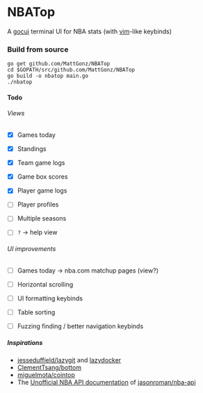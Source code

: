 # NBATop
A [gocui](https://github.com/jroimartin/gocui) terminal UI for NBA stats (with [vim](https://en.wikipedia.org/wiki/Vim_(text_editor))-like keybinds)

### Build from source
```
go get github.com/MattGonz/NBATop
cd $GOPATH/src/github.com/MattGonz/NBATop
go build -o nbatop main.go
./nbatop
```


#### Todo
###### Views
- [x] Games today
- [x] Standings
- [x] Team game logs
- [x] Game box scores
- [x] Player game logs
- [ ] Player profiles
- [ ] Multiple seasons
- [ ] `?` → help view


###### UI improvements
- [ ] Games today → nba.com matchup pages (view?)
- [ ] Horizontal scrolling
- [ ] UI formatting keybinds
- [ ] Table sorting
- [ ] Fuzzing finding / better navigation keybinds



##### Inspirations
* [jesseduffield/lazygit](https://github.com/jesseduffield/lazygit) and [lazydocker](https://github.com/jesseduffield/lazydocker)
* [ClementTsang/bottom](https://github.com/ClementTsang/bottom)
* [miguelmota/cointop](https://github.com/cointop-sh/cointop)
* The [Unofficial NBA API documentation](http://nbasense.com/nba-api/) of [jasonroman/nba-api](https://github.com/jasonroman/nba-api)
